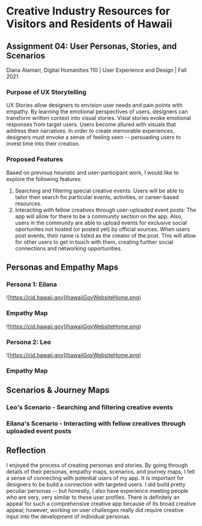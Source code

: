 # Creative Industry Resources for Visitors and Residents of Hawaii
## Assignment 04: User Personas, Stories, and Scenarios
Diana Alamari, Digital Humanities 110 | User Experience and Design | Fall 2021

### Purpose of UX Storytelling
UX Stories allow designers to envision user needs and pain points with empathy. By learning the emotional perspectives of users, designers can transform written context into visual stories. Visial stories evoke emotional responses from target users. Users become allured with visuals that address their narratives. In order to create memorable experiences, designers must envoke a sense of feeling seen -- persuading users to invest time into their creation.

### Proposed Features
Based on previous heuristic and user-participant work, I would like to explore the following features:
1. Searching and filtering special creative events: Users will be able to tailor their search for particular events, activities, or career-based resources. 
2.  Interacting with fellow creatives through user-uploaded event posts: The app will allow for there to be a community section on the app. Also, users in the community are able to upload events for exclusive social oportunites not hosted (or posted yet) by official sources. When users post events, their name is listed as the creator of the post. This will allow for other users to get in touch with them, creating further social connections and networking opportunities.


## Personas and Empathy Maps
### Persona 1: Eilana 

![https://cid.hawaii.gov](hawaiiGovWebsiteHome.png)

### Empathy Map


![https://cid.hawaii.gov](hawaiiGovWebsiteHome.png)


### Persona 2: Leo


![https://cid.hawaii.gov](hawaiiGovWebsiteHome.png)

### Empathy Map


## Scenarios & Journey Maps

### Leo's Scenario - Searching and filtering creative events




### Eilana's Scenario - Interacting with fellow creatives through uploaded event posts



## Reflection
I enjoyed the process of creating personas and stories. By going through details of their personas, empathy maps, scenarios, and journey maps, I felt a sense of connecting with potential users of my app. It is important for designers to be build a connection with targeted users. I did build pretty peculiar personas -- but honestly, I also have experience meeting people who are very, very similar to these user profiles. There is definitely an appeal for such a comprehensive creative app because of its broad creative appeal; however, working on user challenges really did require creative input into the development of individual personas.
